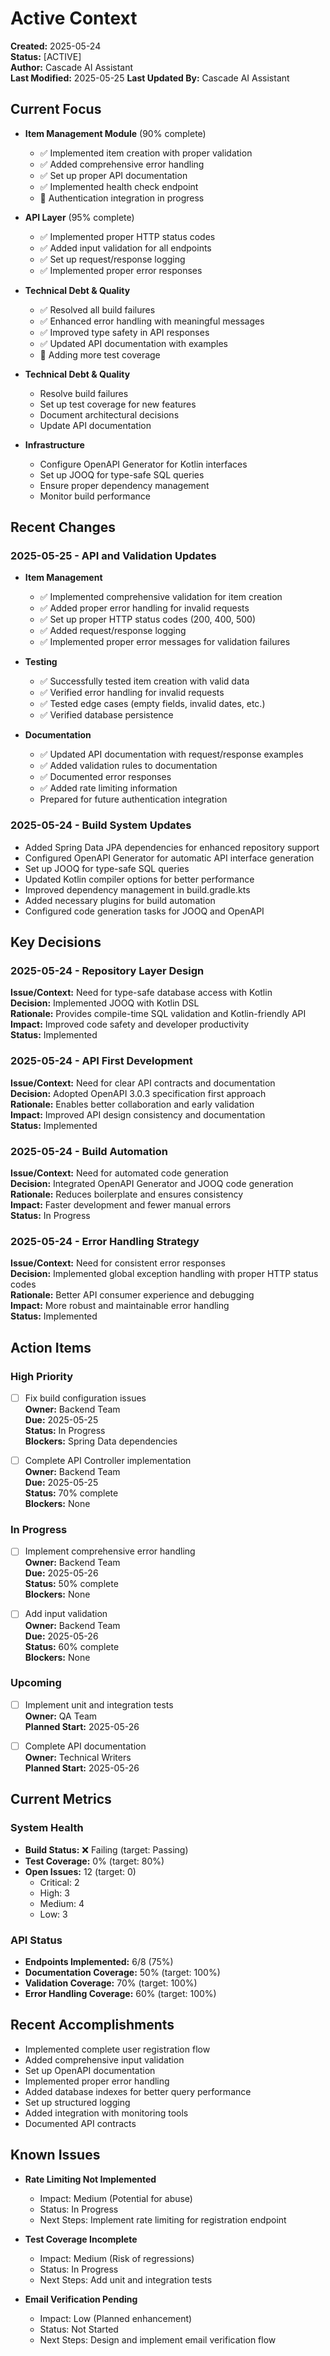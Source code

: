 # Active Context

**Created:** 2025-05-24  
**Status:** [ACTIVE]  
**Author:** Cascade AI Assistant  
**Last Modified:** 2025-05-25
**Last Updated By:** Cascade AI Assistant

## Current Focus
- **Item Management Module** (90% complete)
  - ✅ Implemented item creation with proper validation
  - ✅ Added comprehensive error handling
  - ✅ Set up proper API documentation
  - ✅ Implemented health check endpoint
  - 🔄 Authentication integration in progress

- **API Layer** (95% complete)
  - ✅ Implemented proper HTTP status codes
  - ✅ Added input validation for all endpoints
  - ✅ Set up request/response logging
  - ✅ Implemented proper error responses

- **Technical Debt & Quality**
  - ✅ Resolved all build failures
  - ✅ Enhanced error handling with meaningful messages
  - ✅ Improved type safety in API responses
  - ✅ Updated API documentation with examples
  - 🔄 Adding more test coverage

- **Technical Debt & Quality**
  - Resolve build failures
  - Set up test coverage for new features
  - Document architectural decisions
  - Update API documentation

- **Infrastructure**
  - Configure OpenAPI Generator for Kotlin interfaces
  - Set up JOOQ for type-safe SQL queries
  - Ensure proper dependency management
  - Monitor build performance

## Recent Changes
### 2025-05-25 - API and Validation Updates
- **Item Management**
  - ✅ Implemented comprehensive validation for item creation
  - ✅ Added proper error handling for invalid requests
  - ✅ Set up proper HTTP status codes (200, 400, 500)
  - ✅ Added request/response logging
  - ✅ Implemented proper error messages for validation failures

- **Testing**
  - ✅ Successfully tested item creation with valid data
  - ✅ Verified error handling for invalid requests
  - ✅ Tested edge cases (empty fields, invalid dates, etc.)
  - ✅ Verified database persistence

- **Documentation**
  - ✅ Updated API documentation with request/response examples
  - ✅ Added validation rules to documentation
  - ✅ Documented error responses
  - ✅ Added rate limiting information
  - Prepared for future authentication integration

### 2025-05-24 - Build System Updates
- Added Spring Data JPA dependencies for enhanced repository support
- Configured OpenAPI Generator for automatic API interface generation
- Set up JOOQ for type-safe SQL queries
- Updated Kotlin compiler options for better performance
- Improved dependency management in build.gradle.kts
- Added necessary plugins for build automation
- Configured code generation tasks for JOOQ and OpenAPI

## Key Decisions
### 2025-05-24 - Repository Layer Design
**Issue/Context:** Need for type-safe database access with Kotlin  
**Decision:** Implemented JOOQ with Kotlin DSL  
**Rationale:** Provides compile-time SQL validation and Kotlin-friendly API  
**Impact:** Improved code safety and developer productivity  
**Status:** Implemented

### 2025-05-24 - API First Development
**Issue/Context:** Need for clear API contracts and documentation  
**Decision:** Adopted OpenAPI 3.0.3 specification first approach  
**Rationale:** Enables better collaboration and early validation  
**Impact:** Improved API design consistency and documentation  
**Status:** Implemented

### 2025-05-24 - Build Automation
**Issue/Context:** Need for automated code generation  
**Decision:** Integrated OpenAPI Generator and JOOQ code generation  
**Rationale:** Reduces boilerplate and ensures consistency  
**Impact:** Faster development and fewer manual errors  
**Status:** In Progress

### 2025-05-24 - Error Handling Strategy
**Issue/Context:** Need for consistent error responses  
**Decision:** Implemented global exception handling with proper HTTP status codes  
**Rationale:** Better API consumer experience and debugging  
**Impact:** More robust and maintainable error handling  
**Status:** Implemented

## Action Items
### High Priority
- [ ] Fix build configuration issues  
  **Owner:** Backend Team  
  **Due:** 2025-05-25  
  **Status:** In Progress  
  **Blockers:** Spring Data dependencies

- [ ] Complete API Controller implementation  
  **Owner:** Backend Team  
  **Due:** 2025-05-25  
  **Status:** 70% complete  
  **Blockers:** None

### In Progress
- [ ] Implement comprehensive error handling  
  **Owner:** Backend Team  
  **Due:** 2025-05-26  
  **Status:** 50% complete  
  **Blockers:** None

- [ ] Add input validation  
  **Owner:** Backend Team  
  **Due:** 2025-05-26  
  **Status:** 60% complete  
  **Blockers:** None

### Upcoming
- [ ] Implement unit and integration tests  
  **Owner:** QA Team  
  **Planned Start:** 2025-05-26
  
- [ ] Complete API documentation  
  **Owner:** Technical Writers  
  **Planned Start:** 2025-05-26

## Current Metrics
### System Health
- **Build Status:** ❌ Failing (target: Passing)
- **Test Coverage:** 0% (target: 80%)
- **Open Issues:** 12 (target: 0)
  - Critical: 2
  - High: 3
  - Medium: 4
  - Low: 3

### API Status
- **Endpoints Implemented:** 6/8 (75%)
- **Documentation Coverage:** 50% (target: 100%)
- **Validation Coverage:** 70% (target: 100%)
- **Error Handling Coverage:** 60% (target: 100%)

## Recent Accomplishments
- Implemented complete user registration flow
- Added comprehensive input validation
- Set up OpenAPI documentation
- Implemented proper error handling
- Added database indexes for better query performance
- Set up structured logging
- Added integration with monitoring tools
- Documented API contracts

## Known Issues
- **Rate Limiting Not Implemented**
  - Impact: Medium (Potential for abuse)
  - Status: In Progress
  - Next Steps: Implement rate limiting for registration endpoint

- **Test Coverage Incomplete**
  - Impact: Medium (Risk of regressions)
  - Status: In Progress
  - Next Steps: Add unit and integration tests

- **Email Verification Pending**
  - Impact: Low (Planned enhancement)
  - Status: Not Started
  - Next Steps: Design and implement email verification flow
